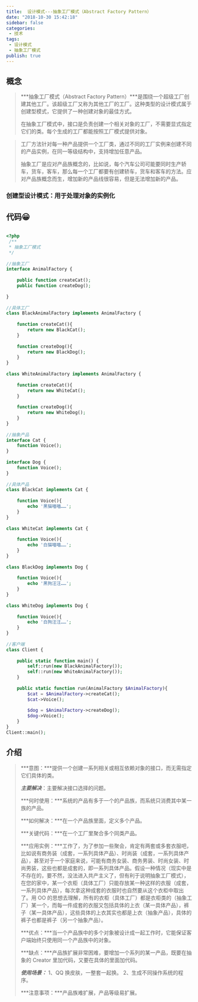 ```yaml
---
title:  设计模式---抽象工厂模式（Abstract Factory Pattern）
date: "2018-10-30 15:42:18"
sidebar: false
categories:
 - 技术
tags:
 - 设计模式
 - 抽象工厂模式
publish: true
---
```




## 概念

> ***抽象工厂模式（Abstract Factory Pattern）***是围绕一个超级工厂创建其他工厂。该超级工厂又称为其他工厂的工厂。这种类型的设计模式属于创建型模式，它提供了一种创建对象的最佳方式。
>
> 在抽象工厂模式中，接口是负责创建一个相关对象的工厂，不需要显式指定它们的类。每个生成的工厂都能按照工厂模式提供对象。



> 工厂方法针对每一种产品提供一个工厂类，通过不同的工厂实例来创建不同的产品实例，在同一等级结构中，支持增加任意产品。
>
> 抽象工厂是应对产品族概念的，比如说，每个汽车公司可能要同时生产轿车，货车，客车，那么每一个工厂都要有创建轿车，货车和客车的方法。应对产品族概念而生，增加新的产品线很容易，但是无法增加新的产品。





### 创建型设计模式：用于处理对象的实例化



## 代码😀

```php

<?php  
 /** 
 * 抽象工厂模式  
 */  
  
//抽象工厂  
interface AnimalFactory {  
      
    public function createCat();  
    public function createDog();  
      
}  
  
//具体工厂  
class BlackAnimalFactory implements AnimalFactory {  
      
    function createCat(){  
        return new BlackCat();  
    }  
      
    function createDog(){  
        return new BlackDog();    
    }  
}  
  
class WhiteAnimalFactory implements AnimalFactory {  
      
    function createCat(){  
        return new WhiteCat();  
    }  
      
    function createDog(){  
        return new WhiteDog();  
    }  
}  
  
//抽象产品  
interface Cat {  
    function Voice();  
}  
  
interface Dog {  
    function Voice();     
}  
  
//具体产品  
class BlackCat implements Cat {  
      
    function Voice(){  
        echo '黑猫喵喵……';  
    }  
}  
  
class WhiteCat implements Cat {  
      
    function Voice(){  
        echo '白猫喵喵……';  
    }  
}  
  
class BlackDog implements Dog {  
      
    function Voice(){  
        echo '黑狗汪汪……';        
    }  
}  
  
class WhiteDog implements Dog {  
      
    function Voice(){  
        echo '白狗汪汪……';        
    }  
}  
  
//客户端  
class Client {  
      
    public static function main() {  
        self::run(new BlackAnimalFactory());  
        self::run(new WhiteAnimalFactory());  
    }  
      
    public static function run(AnimalFactory $AnimalFactory){  
        $cat = $AnimalFactory->createCat();  
        $cat->Voice();  
          
        $dog = $AnimalFactory->createDog();  
        $dog->Voice();  
    }  
}  
Client::main(); 
```



## 介绍

> ***意图：***提供一个创建一系列相关或相互依赖对象的接口，而无需指定它们具体的类。
>
> ***主要解决***：主要解决接口选择的问题。
>
> ***何时使用：***系统的产品有多于一个的产品族，而系统只消费其中某一族的产品。
>
> ***如何解决：***在一个产品族里面，定义多个产品。
>
> ***关键代码：***在一个工厂里聚合多个同类产品。
>
> ***应用实例：***工作了，为了参加一些聚会，肯定有两套或多套衣服吧，比如说有商务装（成套，一系列具体产品）、时尚装（成套，一系列具体产品），甚至对于一个家庭来说，可能有商务女装、商务男装、时尚女装、时尚男装，这些也都是成套的，即一系列具体产品。假设一种情况（现实中是不存在的，要不然，没法进入共产主义了，但有利于说明抽象工厂模式），在您的家中，某一个衣柜（具体工厂）只能存放某一种这样的衣服（成套，一系列具体产品），每次拿这种成套的衣服时也自然要从这个衣柜中取出了。用 OO 的思想去理解，所有的衣柜（具体工厂）都是衣柜类的（抽象工厂）某一个，而每一件成套的衣服又包括具体的上衣（某一具体产品），裤子（某一具体产品），这些具体的上衣其实也都是上衣（抽象产品），具体的裤子也都是裤子（另一个抽象产品）。
>
> ***优点：***当一个产品族中的多个对象被设计成一起工作时，它能保证客户端始终只使用同一个产品族中的对象。
>
> ***缺点：***产品族扩展非常困难，要增加一个系列的某一产品，既要在抽象的 Creator 里加代码，又要在具体的里面加代码。
>
> ***使用场景：*** 1、QQ 换皮肤，一整套一起换。 2、生成不同操作系统的程序。
>
> ***注意事项：***产品族难扩展，产品等级易扩展。



